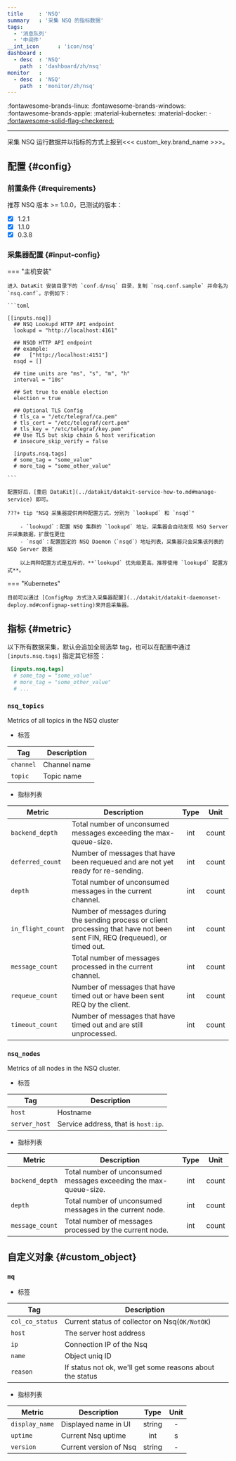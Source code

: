 ```yaml
---
title     : 'NSQ'
summary   : '采集 NSQ 的指标数据'
tags:
  - '消息队列'
  - '中间件'
__int_icon      : 'icon/nsq'
dashboard :
  - desc  : 'NSQ'
    path  : 'dashboard/zh/nsq'
monitor   :
  - desc  : 'NSQ'
    path  : 'monitor/zh/nsq'
---
```



:fontawesome-brands-linux: :fontawesome-brands-windows: :fontawesome-brands-apple: :material-kubernetes: :material-docker:  · [:fontawesome-solid-flag-checkered:](../datakit/index.md#legends "Election Enabled")

---

采集 NSQ 运行数据并以指标的方式上报到<<< custom_key.brand_name >>>。


## 配置 {#config}

### 前置条件 {#requirements}

推荐 NSQ 版本 >= 1.0.0，已测试的版本：

- [x] 1.2.1
- [x] 1.1.0
- [x] 0.3.8

### 采集器配置 {#input-config}

<!-- markdownlint-disable MD046 -->
=== "主机安装"

    进入 DataKit 安装目录下的 `conf.d/nsq` 目录，复制 `nsq.conf.sample` 并命名为 `nsq.conf`。示例如下：
    
    ```toml
        
    [[inputs.nsq]]
      ## NSQ Lookupd HTTP API endpoint
      lookupd = "http://localhost:4161"
    
      ## NSQD HTTP API endpoint
      ## example:
      ##   ["http://localhost:4151"]
      nsqd = []
      
      ## time units are "ms", "s", "m", "h"
      interval = "10s"
    
      ## Set true to enable election
      election = true
      
      ## Optional TLS Config
      # tls_ca = "/etc/telegraf/ca.pem"
      # tls_cert = "/etc/telegraf/cert.pem"
      # tls_key = "/etc/telegraf/key.pem"
      ## Use TLS but skip chain & host verification
      # insecure_skip_verify = false
      
      [inputs.nsq.tags]
      # some_tag = "some_value"
      # more_tag = "some_other_value"
    
    ```
    
    配置好后，[重启 DataKit](../datakit/datakit-service-how-to.md#manage-service) 即可。

    ???+ tip "NSQ 采集器提供两种配置方式，分别为 `lookupd` 和 `nsqd`"
    
        - `lookupd`：配置 NSQ 集群的 `lookupd` 地址，采集器会自动发现 NSQ Server 并采集数据，扩展性更佳
        - `nsqd`：配置固定的 NSQ Daemon（`nsqd`）地址列表，采集器只会采集该列表的 NSQ Server 数据
        
        以上两种配置方式是互斥的，**`lookupd` 优先级更高，推荐使用 `lookupd` 配置方式**。

=== "Kubernetes"

    目前可以通过 [ConfigMap 方式注入采集器配置](../datakit/datakit-daemonset-deploy.md#configmap-setting)来开启采集器。
<!-- markdownlint-enable -->

## 指标 {#metric}

以下所有数据采集，默认会追加全局选举 tag，也可以在配置中通过 `[inputs.nsq.tags]` 指定其它标签：

``` toml
 [inputs.nsq.tags]
  # some_tag = "some_value"
  # more_tag = "some_other_value"
  # ...
```





### `nsq_topics`

Metrics of all topics in the NSQ cluster

- 标签


| Tag | Description |
|  ----  | --------|
|`channel`|Channel name|
|`topic`|Topic name|

- 指标列表


| Metric | Description | Type | Unit |
| ---- |---- | :---:    | :----: |
|`backend_depth`|Total number of unconsumed messages exceeding the max-queue-size.|int|count|
|`deferred_count`|Number of messages that have been requeued and are not yet ready for re-sending.|int|count|
|`depth`|Total number of unconsumed messages in the current channel.|int|count|
|`in_flight_count`|Number of messages during the sending process or client processing that have not been sent FIN, REQ (requeued), or timed out.|int|count|
|`message_count`|Total number of messages processed in the current channel.|int|count|
|`requeue_count`|Number of messages that have timed out or have been sent REQ by the client.|int|count|
|`timeout_count`|Number of messages that have timed out and are still unprocessed.|int|count|






### `nsq_nodes`

Metrics of all nodes in the NSQ cluster.

- 标签


| Tag | Description |
|  ----  | --------|
|`host`|Hostname|
|`server_host`|Service address, that is `host:ip`.|

- 指标列表


| Metric | Description | Type | Unit |
| ---- |---- | :---:    | :----: |
|`backend_depth`|Total number of unconsumed messages exceeding the max-queue-size.|int|count|
|`depth`|Total number of unconsumed messages in the current node.|int|count|
|`message_count`|Total number of messages processed by the current node.|int|count|








## 自定义对象 {#custom_object}













### `mq`



- 标签


| Tag | Description |
|  ----  | --------|
|`col_co_status`|Current status of collector on Nsq(`OK/NotOK`)|
|`host`|The server host address|
|`ip`|Connection IP of the Nsq|
|`name`|Object uniq ID|
|`reason`|If status not ok, we'll get some reasons about the status|

- 指标列表


| Metric | Description | Type | Unit |
| ---- |---- | :---:    | :----: |
|`display_name`|Displayed name in UI|string|-|
|`uptime`|Current Nsq uptime|int|s|
|`version`|Current version of Nsq|string|-|



